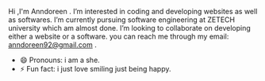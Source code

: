 Hi ,I'm Anndoreen .
I’m interested in coding and developing websites as well as softwares.
I’m currently pursuing  software engineering at ZETECH  university which am almost done.
I’m looking to collaborate on developing either a website or a software.
you can reach me through my email: anndoreen92@gmail.com .
- 😄 Pronouns: i am a she.
- ⚡ Fun fact: i just love smiling just being happy.

<!---
Anndoreen/Anndoreen is a ✨ special ✨ repository because its `README.md` (this file) appears on your GitHub profile.
You can click the Preview link to take a look at your changes.
--->
